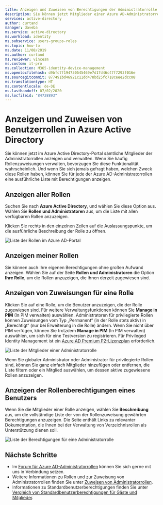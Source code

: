 ```yaml
---
title: Anzeigen und Zuweisen von Berechtigungen der Administratorrolle – Azure AD | Microsoft-Dokumentation
description: Sie können jetzt Mitglieder einer Azure AD-Administratorrolle im Portal anzeigen und verwalten. Für Benutzer vorgesehen, die häufig Rollenzuweisungen verwalten.
services: active-directory
author: curtand
manager: daveba
ms.service: active-directory
ms.workload: identity
ms.subservice: users-groups-roles
ms.topic: how-to
ms.date: 11/08/2019
ms.author: curtand
ms.reviewer: vincesm
ms.custom: it-pro
ms.collection: M365-identity-device-management
ms.openlocfilehash: d9bfc7f194730545469e7d17d46c47f7293f016e
ms.sourcegitcommit: 877491bd46921c11dd478bd25fc718ceee2dcc08
ms.translationtype: HT
ms.contentlocale: de-DE
ms.lasthandoff: 07/02/2020
ms.locfileid: "84728893"
---
```

# <a name="view-and-assign-administrator-roles-in-azure-active-directory"></a>Anzeigen und Zuweisen von Benutzerrollen in Azure Active Directory

Sie können jetzt im Azure Active Directory-Portal sämtliche Mitglieder der Administratorrollen anzeigen und verwalten. Wenn Sie häufig Rollenzuweisungen verwalten, bevorzugen Sie diese Funktionalität wahrscheinlich. Und wenn Sie sich jemals gefragt haben, welchen Zweck diese Rollen haben, können Sie für jede der Azure AD-Administratorrollen eine ausführliche Liste mit Berechtigungen anzeigen.

## <a name="view-all-roles"></a>Anzeigen aller Rollen

Suchen Sie nach **Azure Active Directory**, und wählen Sie diese Option aus. Wählen Sie **Rollen und Administratoren** aus, um die Liste mit allen verfügbaren Rollen anzuzeigen.

Klicken Sie rechts in den einzelnen Zeilen auf die Auslassungspunkte, um die ausführliche Beschreibung der Rolle zu öffnen.

![Liste der Rollen im Azure AD-Portal](./media/directory-manage-roles-portal/view-roles-in-azure-active-directory.png)

## <a name="view-my-roles"></a>Anzeigen meiner Rollen

Sie können auch Ihre eigenen Berechtigungen ohne großen Aufwand anzeigen. Wählen Sie auf der Seite **Rollen und Administratoren** die Option **Ihre Rolle**, um die Rollen anzuzeigen, die Ihnen derzeit zugewiesen sind.

## <a name="view-assignments-for-a-role"></a>Anzeigen von Zuweisungen für eine Rolle

Klicken Sie auf eine Rolle, um die Benutzer anzuzeigen, die der Rolle zugewiesen sind. Für weitere Verwaltungsfunktionen können Sie **Manage in PIM** (In PIM verwalten) auswählen. Administratoren für privilegierte Rollen können Zuweisungen vom Typ „Permanent“ (in der Rolle stets aktiv) in „Berechtigt“ (nur bei Erweiterung in die Rolle) ändern. Wenn Sie nicht über PIM verfügen, können Sie trotzdem **Manage in PIM** (In PIM verwalten) auswählen, um sich für eine Testversion zu registrieren. Für Privileged Identity Management ist ein [Azure AD Premium P2-Lizenzplan](../privileged-identity-management/subscription-requirements.md) erforderlich.

![Liste der Mitglieder einer Administratorrolle](./media/directory-manage-roles-portal/member-list.png)

Wenn Sie globaler Administrator oder Administrator für privilegierte Rollen sind, können Sie ganz einfach Mitglieder hinzufügen oder entfernen, die Liste filtern oder ein Mitglied auswählen, um dessen aktive zugewiesene Rollen anzuzeigen.

## <a name="view-a-users-role-permissions"></a>Anzeigen der Rollenberechtigungen eines Benutzers

Wenn Sie die Mitglieder einer Rolle anzeigen, wählen Sie **Beschreibung** aus, um die vollständige Liste der von der Rollenzuweisung gewährten Berechtigungen anzuzeigen. Die Seite enthält Links zu relevanter Dokumentation, die Ihnen bei der Verwaltung von Verzeichnisrollen als Unterstützung dienen soll.

![Liste der Berechtigungen für eine Administratorrolle](./media/directory-manage-roles-portal/role-description.png)

## <a name="next-steps"></a>Nächste Schritte

* Im [Forum für Azure AD-Administratorrollen](https://feedback.azure.com/forums/169401-azure-active-directory?category_id=166032) können Sie sich gerne mit uns in Verbindung setzen.
* Weitere Informationen zu Rollen und zur Zuweisung von Administratorrollen finden Sie unter [Zuweisen von Administratorrollen](directory-assign-admin-roles.md).
* Informationen zu Standardbenutzerberechtigungen finden Sie unter [Vergleich von Standardbenutzerberechtigungen für Gäste und Mitglieder](../fundamentals/users-default-permissions.md).
